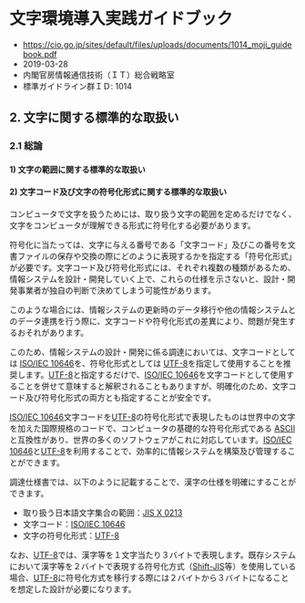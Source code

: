 # 文字環境導入実践ガイドブック

- https://cio.go.jp/sites/default/files/uploads/documents/1014_moji_guidebook.pdf
- 2019-03-28
- 内閣官房情報通信技術（ＩＴ）総合戦略室
- 標準ガイドライン群ＩＤ: 1014

## 2. 文字に関する標準的な取扱い

### 2.1 総論

#### 1) 文字の範囲に関する標準的な取扱い

#### 2) 文字コード及び文字の符号化形式に関する標準的な取扱い

コンピュータで文字を扱うためには、取り扱う文字の範囲を定めるだけでなく、文字をコンピュータが理解できる形式に符号化する必要があります。

符号化に当たっては、文字に与える番号である「文字コード」及びこの番号を文書ファイルの保存や交換の際にどのように表現するかを指定する「符号化形式」が必要です。文字コード及び符号化形式には、それぞれ複数の種類があるため、情報システムを設計・開発していく上で、これらの仕様を示さないと、設計・開発事業者が独自の判断で決めてしまう可能性があります。

このような場合には、情報システムの更新時のデータ移行や他の情報システムとのデータ連携を行う際に、文字コードや符号化形式の差異により、問題が発生するおそれがあります。

このため、情報システムの設計・開発に係る調達においては、文字コードとしては [ISO/IEC 10646](用語.md#isoiec-10646)を、符号化形式としては [UTF-8](用語.md#utf-8)を指定して使用することを推奨します。[UTF-8](用語.md#utf-8)と指定するだけで、[ISO/IEC 10646](用語.md#isoiec-10646)を文字コードとして使用することを併せて意味すると解釈されることもありますが、明確化のため、文字コード及び符号化形式の両方とも指定することが安全です。

[ISO/IEC 10646](用語.md#isoiec-10646)文字コードを[UTF-8](用語.md#utf-8)の符号化形式で表現したものは世界中の文字を加えた国際規格のコードで、コンピュータの基礎的な符号化形式である [ASCII](用語.md#ascii)と互換性があり、世界の多くのソフトウェアがこれに対応しています。[ISO/IEC 10646](用語.md#isoiec-10646)と[UTF-8](用語.md#utf-8)を利用することで、効率的に情報システムを構築及び管理することができます。

調達仕様書では、以下のように記載することで、漢字の仕様を明確にすることができます。

- 取り扱う日本語文字集合の範囲：[JIS X 0213](用語.md#jis-x-0213)
- 文字コード：[ISO/IEC 10646](用語.md#isoiec-10646)
- 文字の符号化形式：[UTF-8](用語.md#utf-8)

なお、[UTF-8](用語.md#utf-8)では、漢字等を１文字当たり３バイトで表現します。既存システムにおいて漢字等を２バイトで表現する符号化方式（[Shift-JIS](#用語.md#shift-jis)等）を使用している場合、[UTF-8](用語.md#utf-8)に符号化方式を移行する際には２バイトから３バイトになることを想定した設計が必要になります。
